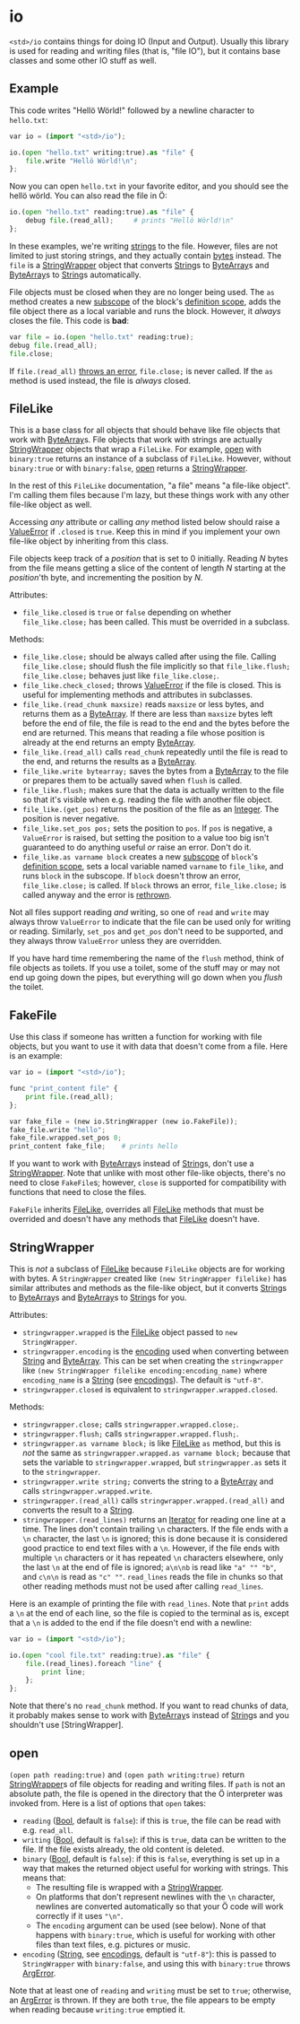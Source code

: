 # io

`<std>/io` contains things for doing IO (Input and Output). Usually this
library is used for reading and writing files (that is, "file IO"), but it
contains base classes and some other IO stuff as well.

## Example

This code writes "Hellö Wörld!" followed by a newline character to `hello.txt`:

```python
var io = (import "<std>/io");

io.(open "hello.txt" writing:true).as "file" {
    file.write "Hellö Wörld!\n";
};
```

Now you can open `hello.txt` in your favorite editor, and you should see the
hellö wörld. You can also read the file in Ö:

```python
io.(open "hello.txt" reading:true).as "file" {
    debug file.(read_all);     # prints "Hellö Wörld!\n"
};
```

In these examples, we're writing [strings][String] to the file. However, files
are not limited to just storing strings, and they actually contain
[bytes][ByteArray] instead. The `file` is a [StringWrapper](#stringwrapper)
object that converts [String]s to [ByteArray]s and [ByteArray]s to [String]s
automatically.

File objects must be closed when they are no longer being used. The `as` method
creates a new [subscope] of the block's [definition scope], adds the file
object there as a local variable and runs the block. However, it *always*
closes the file. This code is **bad**:

```python
var file = io.(open "hello.txt" reading:true);
debug file.(read_all);
file.close;
```

If `file.(read_all)` [throws an error][errors], `file.close;` is never called.
If the `as` method is used instead, the file is *always* closed.


## FileLike

This is a base class for all objects that should behave like file objects that
work with [ByteArray]s. File objects that work with strings are actually
[StringWrapper](#stringwrapper) objects that wrap a `FileLike`. For
example, [open](#open) with `binary:true` returns an instance of a subclass of
`FileLike`. However, without `binary:true` or with `binary:false`,
[open](#open) returns a [StringWrapper](#stringwrapper).

In the rest of this `FileLike` documentation, "a file" means "a file-like
object". I'm calling them files because I'm lazy, but these things work with
any other file-like object as well.

Accessing *any* attribute or calling *any* method listed below should raise a
[ValueError] if `.closed` is `true`. Keep this in mind if you implement your
own file-like object by inheriting from this class.

File objects keep track of a *position* that is set to 0 initially. Reading *N*
bytes from the file means getting a slice of the content of length *N* starting
at the *position*'th byte, and incrementing the position by *N*.

Attributes:
- `file_like.closed` is `true` or `false` depending on whether
  `file_like.close;` has been called. This must be overrided in a subclass.

Methods:
- `file_like.close;` should be always called after using the file. Calling
  `file_like.close;` should flush the file implicitly so that
  `file_like.flush; file_like.close;` behaves just like `file_like.close;`.
- `file_like.check_closed;` throws [ValueError] if the file is closed. This is
  useful for implementing methods and attributes in subclasses.
- `file_like.(read_chunk maxsize)` reads `maxsize` or less bytes, and returns
  them as a [ByteArray]. If there are less than `maxsize` bytes left before the
  end of file, the file is read to the end and the bytes before the end are
  returned. This means that reading a file whose position is already at the end
  returns an empty [ByteArray].
- `file_like.(read_all)` calls `read_chunk` repeatedly until the file is read
  to the end, and returns the results as a [ByteArray].
- `file_like.write bytearray;` saves the bytes from a [ByteArray] to the file
  or prepares them to be actually saved when `flush` is called.
- `file_like.flush;` makes sure that the data is actually written to the file
  so that it's visible when e.g. reading the file with another file object.
- `file_like.(get_pos)` returns the position of the file as an [Integer]. The
  position is never negative.
- `file_like.set_pos pos;` sets the position to `pos`. If `pos` is negative, a
  `ValueError` is raised, but setting the position to a value too big isn't
  guaranteed to do anything useful *or* raise an error. Don't do it.
- `file_like.as varname block` creates a new [subscope] of `block`'s
  [definition scope], sets a local variable named `varname` to `file_like`, and
  runs `block` in the subscope. If `block` doesn't throw an error,
  `file_like.close;` is called. If `block` throws an error, `file_like.close;`
  is called anyway and the error is [rethrown][rethrowing].

Not all files support reading *and* writing, so one of `read` and `write` may
always throw `ValueError` to indicate that the file can be used only for
writing or reading. Similarly, `set_pos` and `get_pos` don't need to be
supported, and they always throw `ValueError` unless they are overridden.

If you have hard time remembering the name of the `flush` method, think of
file objects as toilets. If you use a toilet, some of the stuff may or may not
end up going down the pipes, but everything will go down when you *flush* the
toilet.


## FakeFile

Use this class if someone has written a function for working with file objects,
but you want to use it with data that doesn't come from a file. Here is an
example:

```python
var io = (import "<std>/io");

func "print_content file" {
    print file.(read_all);
};

var fake_file = (new io.StringWrapper (new io.FakeFile));
fake_file.write "hello";
fake_file.wrapped.set_pos 0;
print_content fake_file;    # prints hello
```

If you want to work with [ByteArray]s instead of [String]s, don't use a
[StringWrapper](#stringwrapper). Note that unlike with most other file-like
objects, there's no need to close `FakeFile`s; however, `close` is supported
for compatibility with functions that need to close the files.

`FakeFile` inherits [FileLike](#filelike), overrides all
[FileLike](#filelike) methods that must be overrided and doesn't have
any methods that [FileLike](#filelike) doesn't have.


## StringWrapper

This is *not* a subclass of [FileLike](#filelike) because
`FileLike` objects are for working with bytes. A `StringWrapper` created
like `(new StringWrapper filelike)` has similar attributes and methods as the
file-like object, but it converts [String]s to [ByteArray]s and [ByteArray]s to
[String]s for you.

Attributes:
- `stringwrapper.wrapped` is the [FileLike](#filelike) object passed to
  `new StringWrapper`.
- `stringwrapper.encoding` is the [encoding][encodings] used when converting
  between [String] and [ByteArray]. This can be set when creating the
  `stringwrapper` like `(new StringWrapper filelike encoding:encoding_name)`
  where `encoding_name` is a [String] (see [encodings]). The default is
  `"utf-8"`.
- `stringwrapper.closed` is equivalent to `stringwrapper.wrapped.closed`.

Methods:
- `stringwrapper.close;` calls `stringwrapper.wrapped.close;`.
- `stringwrapper.flush;` calls `stringwrapper.wrapped.flush;`.
- `stringwrapper.as varname block;` is like [FileLike](#filelike) `as` method, but
  this is *not* the same as `stringwrapper.wrapped.as varname block;` because
  that sets the variable to `stringwrapper.wrapped`, but `stringwrapper.as`
  sets it to the `stringwrapper`.
- `stringwrapper.write string;` converts the string to a [ByteArray] and
  calls `stringwrapper.wrapped.write`.
- `stringwrapper.(read_all)` calls `stringwrapper.wrapped.(read_all)` and
  converts the result to a [String].
- `stringwrapper.(read_lines)` returns an [Iterator] for reading one line at a
  time. The lines don't contain trailing `\n` characters. If the file ends with
  a `\n` character, the last `\n` is ignored; this is done because it is
  considered good practice to end text files with a `\n`. However, if the file
  ends with multiple `\n` characters or it has repeated `\n` characters
  elsewhere, only the last `\n` at the end of file is ignored; `a\n\nb` is read
  like `"a" "" "b"`, and `c\n\n` is read as `"c" ""`. `read_lines` reads the
  file in chunks so that other reading methods must not be used after calling
  `read_lines`.

Here is an example of printing the file with `read_lines`. Note that `print`
adds a `\n` at the end of each line, so the file is copied to the terminal as
is, except that a `\n` is added to the end if the file doesn't end with a
newline:

```python
var io = (import "<std>/io");

io.(open "cool file.txt" reading:true).as "file" {
    file.(read_lines).foreach "line" {
        print line;
    };
};
```

Note that there's no `read_chunk` method. If you want to read chunks of data,
it probably makes sense to work with [ByteArray]s instead of [String]s and you
shouldn't use [StringWrapper].


## open

`(open path reading:true)` and `(open path writing:true)` return
[StringWrapper](#stringwrapper)s of file objects for reading and writing files.
If `path` is not an absolute path, the file is opened in the directory that the
Ö interpreter was invoked from. Here is a list of options that `open` takes:

- `reading` ([Bool], default is `false`): if this is `true`, the file can be
  read with e.g. `read_all`.
- `writing` ([Bool], default is `false`): if this is `true`, data can be
  written to the file. If the file exists already, the old content is deleted.
- `binary` ([Bool], default is `false`): if this is `false`, everything is set
  up in a way that makes the returned object useful for working with strings.
  This means that:
    - The resulting file is wrapped with a [StringWrapper](#stringwrapper).
    - On platforms that don't represent newlines with the `\n` character,
      newlines are converted automatically so that your Ö code will work
      correctly if it uses `"\n"`.
    - The `encoding` argument can be used (see below).
  None of that happens with `binary:true`, which is useful for working with
  other files than text files, e.g. pictures or music.
- `encoding` ([String], see [encodings], default is `"utf-8"`): this is passed
  to `StringWrapper` with `binary:false`, and using this with `binary:true`
  throws [ArgError].

Note that at least one of `reading` and `writing` must be set to `true`;
otherwise, an [ArgError] is thrown. If they are both `true`, the file appears
to be empty when reading because `writing:true` emptied it.


[ByteArray]: ../builtins.md#bytearray
[String]: ../builtins.md#string
[Integer]: ../builtins.md#integer
[Bool]: ../builtins.md#bool
[is_instance_of]: ../builtins.md#is_instance_of
[subscope]: ../tutorial.md#scopes
[definition scope]: ../tutorial.md#scopes
[errors]: ../errors.md
[rethrowing]: ../errors.md#rethrowing
[encodings]: encodings.md
[ArgError]: ../errors.md
[Iterator]: collections.md#iterator
[ValueError]: ../errors.md
[Option]: ../builtins.md#option
